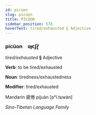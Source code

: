 ```yaml
---
id: picüon
slug: picüon
title: PİCÜON
sidebar_position: 578
hoverText: tired/exhausted § Adjective
---
```


### picüon&emsp;<span kind="abugida">ʋɟꞇʄɽ̃</span>

*tired/exhausted* **§** Adjective

**Verb**: to be tired/exhausted

**Noun**: tiredness/exhaustedness

**Modifier**: tired/exhausted

Mandarin 疲倦 píjuàn [pʰí.tɕwàn]

*Sino-Tibetan Language Family*